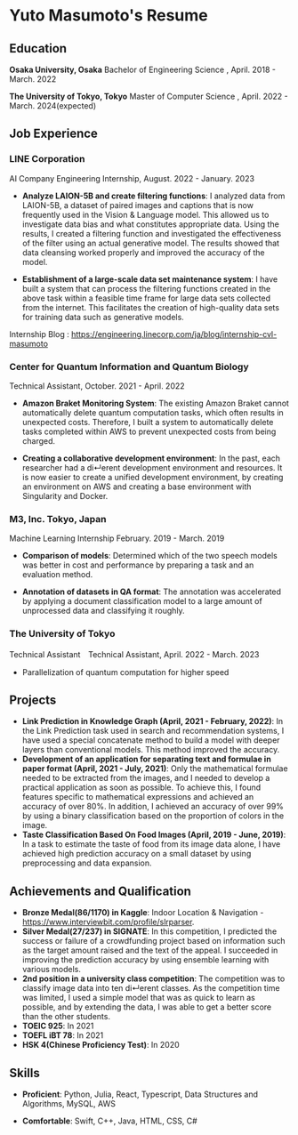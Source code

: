 # Yuto Masumoto's Resume 

## Education 

**Osaka University, Osaka**  Bachelor of Engineering Science , April. 2018 - March. 2022

**The University of Tokyo, Tokyo** Master of Computer Science , April. 2022 - March. 2024(expected)


## Job Experience

### LINE Corporation
   AI Company Engineering Internship, August. 2022 - January. 2023

- **Analyze LAION-5B and create filtering functions**: I analyzed data from LAION-5B, a dataset of paired images and captions that is now frequently used in the Vision & Language model. This allowed us to investigate data bias and what constitutes appropriate data. Using the results, I created a filtering function and investigated the effectiveness of the filter using an actual generative model. The results showed that data cleansing worked properly and improved the accuracy of the model.

- **Establishment of a large-scale data set maintenance system**: I have built a system that can process the filtering functions created in the above task within a feasible time frame for large data sets collected from the internet. This facilitates the creation of high-quality data sets for training data such as generative models.

Internship Blog : https://engineering.linecorp.com/ja/blog/internship-cvl-masumoto

### Center for Quantum Information and Quantum Biology 
  Technical Assistant, October. 2021 - April. 2022

- **Amazon Braket Monitoring System**: The existing Amazon Braket cannot automatically delete quantum computation tasks, which often results in unexpected costs. Therefore, I built a system to automatically delete tasks completed within AWS to prevent unexpected costs from being charged.

- **Creating a collaborative development environment**: In the past, each researcher had a di↵erent development environment and resources. It is now easier to create a unified development environment, by creating an environment on AWS and creating a base environment with Singularity and Docker.

### M3, Inc. Tokyo, Japan
  Machine Learning Internship February. 2019 - March. 2019

- **Comparison of models**: Determined which of the two speech models was better in cost and performance by preparing a task and an evaluation method.

- **Annotation of datasets in QA format**: The annotation was accelerated by applying a document classification model to a large amount of unprocessed data and classifying it roughly.


### The University of Tokyo
  Technical Assistant　Technical Assistant, April. 2022 - March. 2023

- Parallelization of quantum computation for higher speed

## Projects

- **Link Prediction in Knowledge Graph (April, 2021 - February, 2022)**: In the Link Prediction task used in search and recommendation systems, I have used a special concatenate method to build a model with deeper layers than conventional models. This method improved the accuracy.
- **Development of an application for separating text and formulae in paper format (April, 2021 - July, 2021)**: Only the mathematical formulae needed to be extracted from the images, and I needed to develop a practical application as soon as possible. To achieve this, I found features specific to mathematical expressions and achieved an accuracy of over 80%. In addition, I achieved an accuracy of over 99% by using a binary classification based on the proportion of colors in the image.
- **Taste Classification Based On Food Images (April, 2019 - June, 2019)**: In a task to estimate the taste of food from its image data alone, I have achieved high prediction accuracy on a small dataset by using preprocessing and data expansion.

## Achievements and Qualification
- **Bronze Medal(86/1170) in Kaggle**: Indoor Location & Navigation -https://www.interviewbit.com/profile/slrparser.
- **Silver Medal(27/237) in SIGNATE**: In this competition, I predicted the success or failure of a crowdfunding project based on information such as the target amount raised and the text of the appeal. I succeeded in improving the prediction accuracy by using ensemble learning with various models.
- **2nd position in a university class competition**: The competition was to classify image data into ten di↵erent classes. As the competition time was limited, I used a simple model that was as quick to learn as possible, and by extending the data, I was able to get a better score than the other students.
- **TOEIC 925**: In 2021
- **TOEFL iBT 78**: In 2021
- **HSK 4(Chinese Proficiency Test)**: In 2020

## Skills
- **Proficient**: Python, Julia, React, Typescript, Data Structures and Algorithms, MySQL, AWS 

- **Comfortable**: Swift, C++, Java, HTML, CSS, C#




